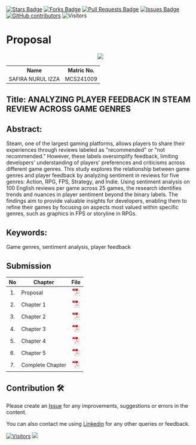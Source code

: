 <a href="https://github.com/drshahizan/research-design/stargazers"><img src="https://img.shields.io/github/stars/drshahizan/research-design" alt="Stars Badge"/></a>
<a href="https://github.com/drshahizan/research-design/network/members"><img src="https://img.shields.io/github/forks/drshahizan/research-design" alt="Forks Badge"/></a>
<a href="https://github.com/drshahizan/research-design/pulls"><img src="https://img.shields.io/github/issues-pr/drshahizan/research-design" alt="Pull Requests Badge"/></a>
<a href="https://github.com/drshahizan/research-design"><img src="https://img.shields.io/github/issues/drshahizan/research-design" alt="Issues Badge"/></a>
<a href="https://github.com/drshahizan/research-design/graphs/contributors"><img alt="GitHub contributors" src="https://img.shields.io/github/contributors/drshahizan/research-design?color=2b9348"></a>
![Visitors](https://api.visitorbadge.io/api/visitors?path=https%3A%2F%2Fgithub.com%2Fdrshahizan%2BDM&labelColor=%23d9e3f0&countColor=%23697689&style=flat)


# Proposal

<p align="center">
  <img height="200px" src="https://github.com/drshahizan/research-design/blob/main/proposal/proposal24251/sfzza/picture.jpg/" />
</p>

<table align="center">
  <tr>
    <th>Name</th>
    <th>Matric No.</th>
  </tr>
  <tr>
    <td>SAFIRA NURUL IZZA</td>
    <td>MCS241009</td>
  </tr>

</table>

## Title: ANALYZING PLAYER FEEDBACK IN STEAM REVIEW ACROSS GAME GENRES

## Abstract:
Steam, one of the largest gaming platforms, allows players to share their experiences through reviews labeled as "recommended" or "not recommended." However, these labels oversimplify feedback, limiting developers' understanding of players' preferences and criticisms across different game genres. This study explores the relationship between game genres and player feedback by analyzing sentiment in reviews for five genres: Action, RPG, FPS, Strategy, and Indie. Using sentiment analysis on 100 English reviews per game across 25 games, the research identifies trends and nuances in player sentiment beyond the binary labels. The findings aim to provide valuable insights for developers, enabling them to refine their games by focusing on aspects most valued within specific genres, such as graphics in FPS or storyline in RPGs.

## Keywords: 
Game genres, sentiment analysis, player feedback

## Submission

| No  | Chapter     |                                                 File |
| :-: | ---------- | :---------------------------------------------------------------------------------------------------: |
|  1.  | Proposal | <a href="Safira Nurul Izza_Proposal Form.pdf"><img src="../../../images/pdf.svg" width="24px" height="24px"></a> |
|  2.  | Chapter 1 | <a href="Chapter 1/Chapter1_Safira Nurul Izza.pdf"><img src="../../../images/pdf.svg" width="24px" height="24px"></a> |
|  3.  | Chapter 2 | <a href="Chapter 2/Chapter2_Safira Nurul Izza.pdf"><img src="../../../images/pdf.svg" width="24px" height="24px"></a> |
|  4.  | Chapter 3 | <a href="Chapter 3/Chapter3_Safira Nurul Izza.pdf"><img src="../../../images/pdf.svg" width="24px" height="24px"></a> |
|  5.  | Chapter 4 | <a href="Chapter 4/Chapter4_Safira Nurul Izza.pdf"><img src="../../../images/pdf.svg" width="24px" height="24px"></a> |
|  6.  | Chapter 5 | <a href="Chapter 5/Chapter5_Safira Nurul Izza.pdf"><img src="../../../images/pdf.svg" width="24px" height="24px"></a> |
|  7.  | Complete Chapter | <a href="Complete%20chapter/Thesis_Safira%20Nurul%20Izza.pdf"><img src="../../../images/pdf.svg" width="24px" height="24px"></a> |


## Contribution 🛠️

Please create an [Issue](https://github.com/drshahizan/special-topic-data-engineering/issues) for any improvements, suggestions or errors in the content.

You can also contact me using [Linkedin](https://www.linkedin.com/in/drshahizan/) for any other queries or feedback.

[![Visitors](https://api.visitorbadge.io/api/visitors?path=https%3A%2F%2Fgithub.com%2Fdrshahizan&labelColor=%23697689&countColor=%23555555&style=plastic)](https://visitorbadge.io/status?path=https%3A%2F%2Fgithub.com%2Fdrshahizan)
![](https://hit.yhype.me/github/profile?user_id=81284918)

